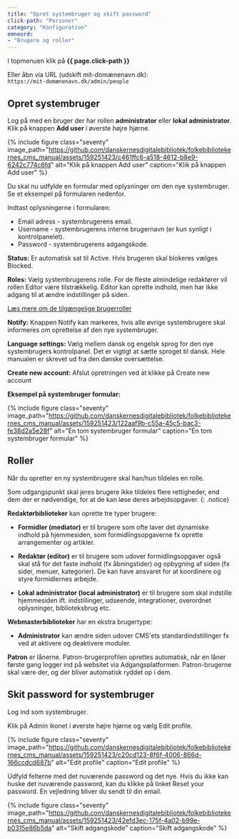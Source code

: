 ```yaml
---
title: "Opret systembruger og skift password"
click-path: "Personer"
category: "Konfiguration"
emneord: 
- "Brugere og roller"
---
```

I topmenuen klik på **{{ page.click-path }}**

Eller åbn via URL (udskift mit-domænenavn.dk):\
`https://mit-domænenavn.dk/admin/people`

## Opret systembruger

Log på med en bruger der har rollen **administrator** eller **lokal administrator**.
Klik på knappen **Add user** i øverste højre hjørne.

{% include figure class="seventy" image_path="https://github.com/danskernesdigitalebibliotek/folkebibliotekernes_cms_manual/assets/159251423/c461ffc6-a518-4612-b8e9-6242c774c6fd" alt="Klik på knappen Add user" caption="Klik på knappen Add user" %}

Du skal nu udfylde en formular med oplysninger om den nye systembruger. Se et eksempel på formularen nedenfor.

Indtast oplysningerne i formularen:

+ Email adress - systembrugerens email.
+ Username - systembrugerens interne brugernavn (er kun synligt i kontrolpanelet).
+ Password - systembrugerens adgangskode.

**Status:**
Er automatisk sat til Active. Hvis brugeren skal blokeres vælges Blocked.

**Roles:**
Vælg systembrugerens rolle. For de fleste almindelige redaktører vil rollen Editor være tilstrækkelig. Editor kan oprette indhold, men har ikke adgang til at ændre indstillinger på siden.

[Læs mere om de tilgængelige brugerroller](https://www.folkebibliotekernescms.dk/main/konfiguration/personer/#roller)

**Notify:**
Knappen Notify kan markeres, hvis alle øvrige systembrugere skal informeres om oprettelse af den nye systembruger.

**Language settings:**
Vælg mellem dansk og engelsk sprog for den nye systembrugers kontrolpanel. Det er vigtigt at sætte sproget til dansk. Hele manualen er skrevet ud fra den danske oversættelse.

**Create new account:**
Afslut opretningen ved at klikke på Create new account

**Eksempel på systembruger formular:**

{% include figure class="seventy" image_path="https://github.com/danskernesdigitalebibliotek/folkebibliotekernes_cms_manual/assets/159251423/122aaf9b-c55a-45c5-bac3-fe38d2a5e28f" alt="En tom systembruger formular" caption="En tom systembruger formular" %}

## Roller

Når du opretter en ny systembrugere skal han/hun tildeles en rolle. 

Som udgangspunkt skal jeres brugere ikke tildeles flere rettigheder, end dem der er nødvendige, for at de kan løse deres arbejdsopgaver.
{: .notice}

**Redaktørbiblioteker** kan oprette tre typer brugere:

- **Formidler (mediator)** er til brugere som ofte laver det dynamiske indhold på hjemmesiden, som formidlingsopgaverne fx oprette arrangementer og artikler. 

- **Redaktør (editor)** er til brugere som udover formidlingsopgaver også skal stå for det faste indhold (fx åbningstider) og opbygning af siden (fx sider, menuer, kategorier). De kan have ansvaret for at koordinere og styre formidlernes arbejde. 

- **Lokal administrator (local administrator)** er til brugere som skal indstille hjemmesiden ift. indstillinger, udseende, integrationer, overordnet oplysninger, biblioteksbrug etc. 

**Webmasterbiblioteker** har en ekstra brugertype:
- **Administrator** kan ændre siden udover CMS'ets standardindstillinger fx ved at aktivere og deaktivere moduler.

**Patron** er lånerne. Patron-brugerprofilen oprettes automatisk, når en låner første gang logger ind på websitet via Adgangsplatformen. Patron-brugerne skal være der, og der bliver automatisk ryddet op i dem. 

## Skit password for systembruger

Log ind som systembruger.

Klik på Admin ikonet i øverste højre hjørne og vælg Edit profile.

{% include figure class="seventy" image_path="https://github.com/danskernesdigitalebibliotek/folkebibliotekernes_cms_manual/assets/159251423/c20cd123-8f6f-4006-866d-166ccdcd687b" alt="Edit profile" caption="Edit profile" %}

Udfyld felterne med det nuværende password og det nye.
Hvis du ikke kan huske det nuværende password, kan du klikke på linket Reset your password. En vejledning bliver du sendt til din email.

{% include figure class="seventy" image_path="https://github.com/danskernesdigitalebibliotek/folkebibliotekernes_cms_manual/assets/159251423/42efd3ec-175f-4a02-b99e-b0315e86b5da" alt="Skift adgangskode" caption="Skift adgangskode" %}


